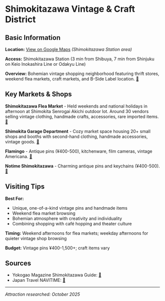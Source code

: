 # Shimokitazawa Vintage & Craft District

## Basic Information

**Location:** [View on Google Maps](https://maps.google.com/maps?q=35.6600,139.6681) *(Shimokitazawa Station area)*

**Access:** Shimokitazawa Station (3 min from Shibuya, 7 min from Shinjuku on Keio Inokashira Line or Odakyu Line)

**Overview:** Bohemian vintage shopping neighborhood featuring thrift stores, weekend flea markets, craft markets, and B-Side Label location. [🔗](https://www.yokogaomag.com/tokyo-guide/shimokitazawa)

## Key Markets & Shops

**Shimokitazawa Flea Market** - Held weekends and national holidays in afternoon at Shimokita Senrogai Akichi outdoor lot. Around 30 vendors selling vintage clothing, handmade crafts, accessories, rare imported items. [🔗](https://japantravel.navitime.com/en/area/jp/guide/NTJtrv1113-en/)

**Shimokita Garage Department** - Cozy market space housing 20+ small shops and booths with second-hand clothing, handmade accessories, vintage goods. [🔗](https://japantravel.navitime.com/en/area/jp/guide/NTJtrv1113-en/)

**Flamingo** - Antique pins (¥400-500), kitchenware, film cameras, vintage Americana. [🔗](https://japantravel.navitime.com/en/area/jp/guide/NTJtrv1113-en/)

**Notime Shimokitazawa** - Charming antique pins and keychains (¥400-500). [🔗](https://japantravel.navitime.com/en/area/jp/guide/NTJtrv1113-en/)

## Visiting Tips

**Best For:**
- Unique, one-of-a-kind vintage pins and handmade items
- Weekend flea market browsing
- Bohemian atmosphere with creativity and individuality
- Combining shopping with café hopping and theater culture

**Timing:** Weekend afternoons for flea markets; weekday afternoons for quieter vintage shop browsing

**Budget:** Vintage pins ¥400-1,500+; craft items vary

## Sources

- Yokogao Magazine Shimokitazawa Guide: [🔗](https://www.yokogaomag.com/tokyo-guide/shimokitazawa)
- Japan Travel NAVITIME: [🔗](https://japantravel.navitime.com/en/area/jp/guide/NTJtrv1113-en/)

---

*Attraction researched: October 2025*
